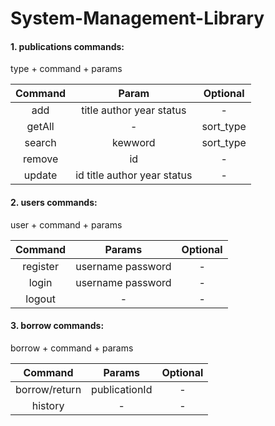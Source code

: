 # System-Management-Library

#### 1. publications commands:

type + command + params

<div align="center">
  
| Command |           Param            | Optional |
|:-------:|:--------------------------:| :----:|
|   add   |  title author year status  | - |
| getAll  |             -              | sort_type |
| search  |          kewword           | sort_type |
| remove  |             id             | - |
| update  | id title author year status | -|

</div>


#### 2. users commands:

user + command + params

<div align="center">

| Command |       Params       | Optional |
|:-----:|:------------------:|:------:|
| register | username  password | - |
| login | username password  | - |
| logout |         -          | - |

</div>

#### 3. borrow commands:

borrow + command + params

<div align="center">

| Command |       Params       | Optional |
|:-----:|:------------------:|:------:|
| borrow/return | publicationId | - |
| history | - | - |

</div>